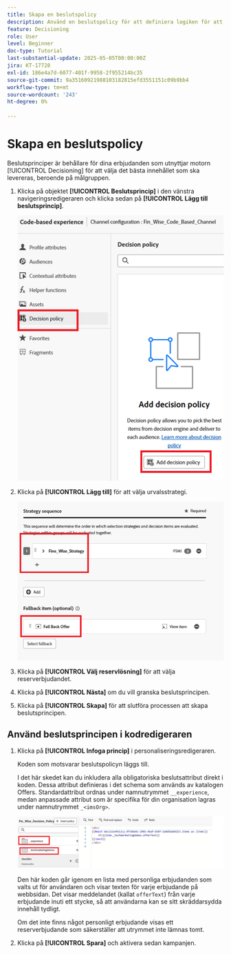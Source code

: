 ```yaml
---
title: Skapa en beslutspolicy
description: Använd en beslutspolicy för att definiera logiken för att avgöra vilka erbjudanden som skickas till en användare under personaliseringen.
feature: Decisioning
role: User
level: Beginner
doc-type: Tutorial
last-substantial-update: 2025-05-05T00:00:00Z
jira: KT-17728
exl-id: 186e4a7d-6077-401f-9958-2f955214bc35
source-git-commit: 9a35160921988103182815efd3551151c09b9bb4
workflow-type: tm+mt
source-wordcount: '243'
ht-degree: 0%

---
```


# Skapa en beslutspolicy

Beslutsprinciper är behållare för dina erbjudanden som utnyttjar motorn [!UICONTROL Decisioning] för att välja det bästa innehållet som ska levereras, beroende på målgruppen.

1. Klicka på objektet **[!UICONTROL Beslutsprincip]** i den vänstra navigeringsredigeraren och klicka sedan på **[!UICONTROL Lägg till beslutsprincip]**.

   ![create-Decision-policy](assets/decision-policy.png)

1. Klicka på **[!UICONTROL Lägg till]** för att välja urvalsstrategi.

   ![beslutspolicy](assets/decision-policy2.png)

1. Klicka på **[!UICONTROL Välj reservlösning]** för att välja reserverbjudandet.
1. Klicka på **[!UICONTROL Nästa]** om du vill granska beslutsprincipen.
1. Klicka på **[!UICONTROL Skapa]** för att slutföra processen att skapa beslutsprincipen.

## Använd beslutsprincipen i kodredigeraren

1. Klicka på **[!UICONTROL Infoga princip]** i personaliseringsredigeraren.

   Koden som motsvarar beslutspolicyn läggs till.

   I det här skedet kan du inkludera alla obligatoriska beslutsattribut direkt i koden. Dessa attribut definieras i det schema som används av katalogen Offers. Standardattribut ordnas under namnutrymmet `__experience`, medan anpassade attribut som är specifika för din organisation lagras under namnutrymmet `_<imsOrg>`.

   ![using_Decision_policy](assets/Insert-policy.png)

   Den här koden går igenom en lista med personliga erbjudanden som valts ut för användaren och visar texten för varje erbjudande på webbsidan. Det visar meddelandet (kallat `offerText`) från varje erbjudande inuti ett stycke, så att användarna kan se sitt skräddarsydda innehåll tydligt.

   Om det inte finns något personligt erbjudande visas ett reserverbjudande som säkerställer att utrymmet inte lämnas tomt.

1. Klicka på **[!UICONTROL Spara]** och aktivera sedan kampanjen.
